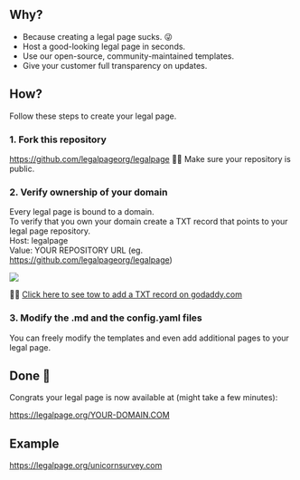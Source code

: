 ## Why?

* Because creating a legal page sucks. 😜
* Host a good-looking legal page in seconds.
* Use our open-source, community-maintained templates.
* Give your customer full transparency on updates.

## How?
Follow these steps to create your legal page.

### 1. Fork this repository
https://github.com/legalpageorg/legalpage
💁‍♀️ Make sure your repository is public. 

### 2. Verify ownership of your domain
Every legal page is bound to a domain.   
To verify that you own your domain create a TXT record that points to your legal page repository.   
Host: legalpage   
Value: YOUR REPOSITORY URL (eg. https://github.com/legalpageorg/legalpage)

![](https://static.legalpage.org/images/dnsrecord.png)



💁‍♀️ [Click here to see tow to add a TXT record on godaddy.com](https://www.google.com/search?q=godaddy+add+txt+record)


### 3. Modify the .md and the config.yaml files
You can freely modify the templates and even add additional pages to your legal page.

## Done 🎉

Congrats your legal page is now available at (might take a few minutes): 

https://legalpage.org/YOUR-DOMAIN.COM

## Example

https://legalpage.org/unicornsurvey.com



